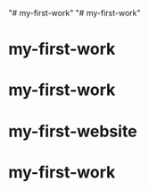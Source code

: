 "# my-first-work" 
"# my-first-work" 
# my-first-work
# my-first-work
# my-first-website
# my-first-work
